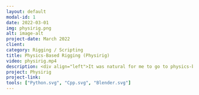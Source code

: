 ```yaml
---
layout: default
modal-id: 1
date: 2022-03-01
img: physirig.png
alt: image-alt
project-date: March 2022
client: 
category: Rigging / Scripting
title: Physics-Based Rigging (Physirig)
video: physirig.mp4
description: <div align="left">It was natural for me to go to physics-based rigging after developing some cases of geometry-based rigging!<br><br>Physirig is a physics-based rigging system made using Nvidia-PhysX. It is the project that I'm currently working on. Physirig works for any custom rigs and provides collision detection, physical constraints, physics-based posing and communication across characters and world. It would be extremely useful for animating multicharacter scenes(specially fighting scenes), animating complex character-object scenarios. Physirig also makes a huge impact on mechanical riggings; makes them precise, fast and robust.<br><br>Currently, Physirig would be just available for blender but I'm planning to make the same structure for Maya.</div>
project: Physirig
project-link: 
tools: ["Python.svg", "Cpp.svg", "Blender.svg"]
---
```

